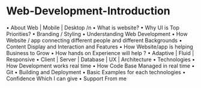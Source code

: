 # Web-Development-Introduction
•	About Web | Mobile |  Desktop /n
•	What is website? 
•	Why UI is Top Priorities? 
•	Branding / Styling
•	Understanding Web Development
•	How Website / app connecting different people and different Backgrounds
•	Content Display and Interaction and Features
•	How Website/app is helping Business to Grow 
•	How hands on Experience will help ?
•	Adaptive  | Fluid | Responsive
•	Client | Server | Database | UX  | Architecture
•	Technologies 
•	How Development works real time
•	How Code Base Managed in real time
•	Git 
•	Building and Deployment 
•	Basic Examples for each technologies
•	Confidence Which I can give
•	Support From me
